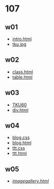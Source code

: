 # 107
## w01
 - [intro.html](https://github.com/prxxxc/107/blob/master/w01/intro.html "intro.html")
 - [tku.jpg](https://github.com/prxxxc/107/blob/master/w01/tku.jpg)

## w02
- [class.html](https://github.com/prxxxc/107/blob/master/w02/class.html)
- [table.html](https://github.com/prxxxc/107/blob/master/w02/table.html)

## w03
- [TKU60](https://github.com/prxxxc/107/blob/master/w03/TKU60.html)
- [div.html](https://github.com/prxxxc/107/blob/master/w03/div.html)

## w04
- [blog.css](https://github.com/prxxxc/107/blob/master/w04/blog.css)
- [blog.html](https://github.com/prxxxc/107/blob/master/w04/blog.html)
- [ttt.css](https://github.com/prxxxc/107/blob/master/w04/ttt.css)
- [ttt.html](https://github.com/prxxxc/107/blob/master/w04/ttt.html)
## w05
- [*imagegallery.html*](https://github.com/prxxxc/107/blob/master/w05/imagegallery.html)
<!--stackedit_data:
eyJoaXN0b3J5IjpbNzYxMzg3ODQsODI4MTYxMTU4LDk5NTEyNT
QwM119
-->